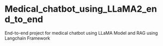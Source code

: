 # Medical_chatbot_using_LLaMA2_end_to_end
End-to-end project for medical chatbot using LLaMA Model and RAG using Langchain Framework
